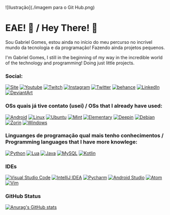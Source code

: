 ![Ilustração](./imagem para o Git Hub.png)

# EAE! 👋 / Hey There! 👋

Sou Gabriel Gomes, estou ainda no início do meu percurso no incrível mundo da tecnologia e da programação! Fazendo ainda projetos pequenos.

I'm Gabriel Gomes, I still in the beginning of my way in the incredible world of the technology and programming! Doing just little projects.

### Social:

[![Site](https://img.shields.io/badge/Wordpress-21759B?style=for-the-badge&logo=wordpress&logoColor=white)](https://sitelokost.wordpress.com) [![Youtube](https://img.shields.io/badge/YouTube-FF0000?style=for-the-badge&logo=youtube&logoColor=white)](https://www.youtube.com/channel/UCybe7112IzL20CJZoEn0kDA) [![Twitch](https://img.shields.io/badge/Twitch-9146FF?style=for-the-badge&logo=twitch&logoColor=white)](https://twitch.tv/Lokost_Games) [![Instagram](https://img.shields.io/badge/Instagram-E4405F?style=for-the-badge&logo=instagram&logoColor=white)](https://instagram.com/gabriel_lokost) [![Twitter](https://img.shields.io/badge/Twitter-1DA1F2?style=for-the-badge&logo=twitter&logoColor=white)](https://twitter.com/LokostGames) [![behance](https://img.shields.io/badge/-Behance-blue?style=for-the-badge&logo=behance&logoColor=white)](https://behance.net/Lokost) [![LinkedIn](https://img.shields.io/badge/LinkedIn-0077B5?style=for-the-badge&logo=linkedin&logoColor=white)](https://www.linkedin.com/in/gabriel-gomes-085454187/) [![DeviantArt](https://img.shields.io/badge/DeviantArt-05CC47?style=for-the-badge&logo=deviantart&logoColor=white)](https://lokostgames.deviantart.com)

### OSs quais já tive contato (usei) / OSs that I already have used:
[![Android](https://img.shields.io/badge/Android-3DDC84?style=for-the-badge&logo=android&logoColor=white)](https://android.com) [![Linux](https://img.shields.io/badge/Linux-FCC624?style=for-the-badge&logo=linux&logoColor=black)](https://www.linuxfoundation.org/) [![Ubuntu](https://img.shields.io/badge/Ubuntu-E95420?style=for-the-badge&logo=ubuntu&logoColor=white)](https://ubuntu.com) [![Mint](https://img.shields.io/badge/Linux_Mint-87CF3E?style=for-the-badge&logo=linux-mint&logoColor=white)](https://linuxmint.com) [![Elementary](https://img.shields.io/badge/Elementary%20OS-64BAFF?style=for-the-badge&logo=elementary&logoColor=white)](https://elementary.io) [![Deepin](https://img.shields.io/badge/Deepin-007CFF?style=for-the-badge&logo=deepin&logoColor=white)](https://deepin.org) [![Debian](https://img.shields.io/badge/Debian-A81D33?style=for-the-badge&logo=debian&logoColor=white)](https://debian.org) [![Zorin](https://img.shields.io/badge/Zorin%20OS-0CC1F3?style=for-the-badge&logo=zorin&logoColor=white)](https://zorin.com) [![Windows](https://img.shields.io/badge/Windows-0078D6?style=for-the-badge&logo=windows&logoColor=white)](https://microsoft.com/windows)

### Linguanges de programação qual mais tenho conhecimentos / Programming languages that I have more knowlege:
[![Python](https://img.shields.io/badge/Python-3776AB?style=for-the-badge&logo=python&logoColor=white)](https://python.org) [![Lua](https://img.shields.io/badge/Lua-2C2D72?style=for-the-badge&logo=lua&logoColor=white)](https://lua.org) [![Java](https://img.shields.io/badge/Java-ED8B00?style=for-the-badge&logo=java&logoColor=white)](https://oracle.com/java) [![MySQL](https://img.shields.io/badge/MySQL-00000F?style=for-the-badge&logo=mysql&logoColor=white)](https://mysql.com) [![Kotlin](https://img.shields.io/badge/Kotlin-0095D5?&style=for-the-badge&logo=kotlin&logoColor=white)](https://kotlinlang.org)

### IDEs
[![Visual Studio Code](https://img.shields.io/badge/Visual_Studio_Code-0078D4?style=for-the-badge&logo=visual%20studio%20code&logoColor=white)](https://code.visualstudio.com) [![IntelliJ IDEA](https://img.shields.io/badge/IntelliJ_IDEA-000000.svg?style=for-the-badge&logo=intellij-idea&logoColor=white)](https://jetbrains.com/idea) [![Pycharm](https://img.shields.io/badge/PyCharm-000000.svg?&style=for-the-badge&logo=PyCharm&logoColor=white)](https://jetbrains.com/pycharm) [![Android Studio](https://img.shields.io/badge/Android_Studio-3DDC84?style=for-the-badge&logo=android-studio&logoColor=white)](https://developer.android.com/studio) [![Atom](https://img.shields.io/badge/Atom-66595C?style=for-the-badge&logo=Atom&logoColor=white)](https://atom.io) [![Vim](https://img.shields.io/badge/VIM-%2311AB00.svg?&style=for-the-badge&logo=vim&logoColor=white)](https://vim.org)


### GitHub Status
[![Anurag's GitHub stats](https://github-readme-stats.vercel.app/api?username=Lokost&show_icons=true&theme=merko)](https://github.com/anuraghazra/github-readme-stats)
